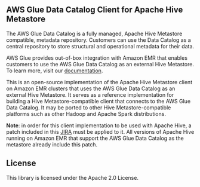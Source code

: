 ## AWS Glue Data Catalog Client for Apache Hive Metastore
The AWS Glue Data Catalog is a fully managed, Apache Hive Metastore compatible, metadata repository. Customers can use the Data Catalog as a central repository to store structural and operational metadata for their data.

AWS Glue provides out-of-box integration with Amazon EMR that enables customers to use the AWS Glue Data Catalog as an external Hive Metastore. To learn more, visit our [documentation](https://docs.aws.amazon.com/emr/latest/ReleaseGuide/emr-hive-metastore-glue.html).

This is an open-source implementation of the Apache Hive Metastore client on Amazon EMR clusters that uses the AWS Glue Data Catalog as an external Hive Metastore. It serves as a reference implementation for building a Hive Metastore-compatible client that connects to the AWS Glue Data Catalog. It may be ported to other Hive Metastore-compatible platforms such as other Hadoop and Apache Spark distributions.

**Note**: in order for this client implementation to be used with Apache Hive, a patch included in this [JIRA](https://issues.apache.org/jira/browse/HIVE-12679) must be applied to it. All versions of Apache Hive running on Amazon EMR that support the AWS Glue Data Catalog as the metastore already include this patch.

## License

This library is licensed under the Apache 2.0 License. 
